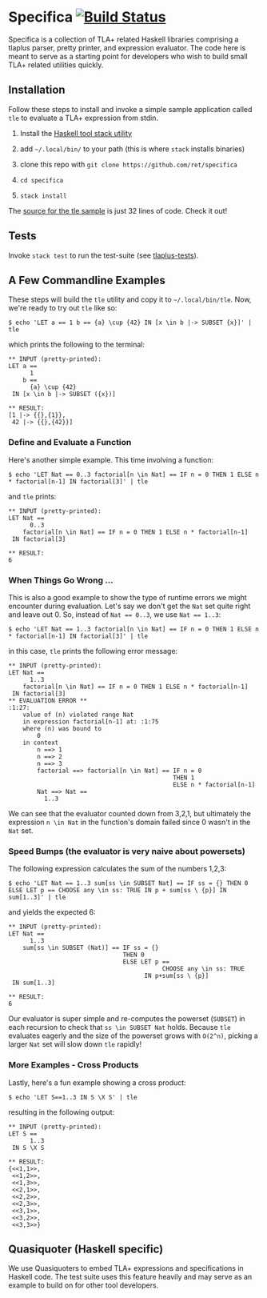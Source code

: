 # Specifica [![Build Status](https://github.com/ret/specifica/workflows/Haskell%20Stack%20Project%20CI/badge.svg)](https://github.com/ret/specifica/actions)

Specifica is a collection of TLA+ related Haskell libraries comprising a tlaplus parser, pretty printer, and expression evaluator. The code here is meant to serve as a starting point for developers who wish to build small TLA+ related utilities quickly.

## Installation

Follow these steps to install and invoke a simple sample application called `tle` to evaluate a TLA+ expression from stdin.

1. Install the [Haskell tool stack utility](https://docs.haskellstack.org/en/stable/README/#how-to-install)
2. add `~/.local/bin/` to your path (this is where `stack` installs binaries)

3. clone this repo with `git clone https://github.com/ret/specifica`
4. `cd specifica`
5. `stack install`

The [source for the tle sample](https://github.com/ret/specifica/blob/master/tlaplus-eval/app/tle.hs) is just 32 lines of code. Check it out!

## Tests

Invoke `stack test` to run the test-suite (see [tlaplus-tests](https://github.com/ret/specifica/tree/main/tlaplus-tests)).

## A Few Commandline Examples

These steps will build the `tle` utility and copy it to `~/.local/bin/tle`. Now, we're ready to try out `tle` like so:

`$ echo 'LET a == 1 b == {a} \cup {42} IN [x \in b |-> SUBSET {x}]' | tle`

which prints the following to the terminal:

```
** INPUT (pretty-printed):
LET a ==
      1
    b ==
      {a} \cup {42}
 IN [x \in b |-> SUBSET ({x})]

** RESULT:
[1 |-> {{},{1}},
 42 |-> {{},{42}}]
```

### Define and Evaluate a Function

Here's another simple example. This time involving a function:

```
$ echo 'LET Nat == 0..3 factorial[n \in Nat] == IF n = 0 THEN 1 ELSE n * factorial[n-1] IN factorial[3]' | tle
```

and `tle` prints:

```
** INPUT (pretty-printed):
LET Nat ==
      0..3
    factorial[n \in Nat] == IF n = 0 THEN 1 ELSE n * factorial[n-1]
 IN factorial[3]

** RESULT:
6
```

### When Things Go Wrong ...

This is also a good example to show the type of runtime errors we might encounter during evaluation. Let's say we don't get the `Nat` set quite right and leave out 0. So, instead of `Nat == 0..3`, we use `Nat == 1..3`:

```
$ echo 'LET Nat == 1..3 factorial[n \in Nat] == IF n = 0 THEN 1 ELSE n * factorial[n-1] IN factorial[3]' | tle
```

in this case, `tle` prints the following error message:

```
** INPUT (pretty-printed):
LET Nat ==
      1..3
    factorial[n \in Nat] == IF n = 0 THEN 1 ELSE n * factorial[n-1]
 IN factorial[3]
** EVALUATION ERROR **
:1:27:
    value of (n) violated range Nat
    in expression factorial[n-1] at: :1:75
    where (n) was bound to
        0
    in context
        n ==> 1
        n ==> 2
        n ==> 3
        factorial ==> factorial[n \in Nat] == IF n = 0
                                              THEN 1
                                              ELSE n * factorial[n-1]
        Nat ==> Nat ==
          1..3
```

We can see that the evaluator counted down from 3,2,1, but ultimately the expression `n \in Nat` in the function's domain failed since 0 wasn't in the `Nat` set.

### Speed Bumps (the evaluator is very naive about powersets)

The following expression calculates the sum of the numbers 1,2,3:

```
$ echo 'LET Nat == 1..3 sum[ss \in SUBSET Nat] == IF ss = {} THEN 0 ELSE LET p == CHOOSE any \in ss: TRUE IN p + sum[ss \ {p}] IN sum[1..3]' | tle
```

and yields the expected 6:

```
** INPUT (pretty-printed):
LET Nat ==
      1..3
    sum[ss \in SUBSET (Nat)] == IF ss = {}
                                THEN 0
                                ELSE LET p ==
                                           CHOOSE any \in ss: TRUE
                                      IN p+sum[ss \ {p}]
 IN sum[1..3]

** RESULT:
6
```

Our evaluator is super simple and re-computes the powerset (`SUBSET`) in each recursion to check that `ss \in SUBSET Nat` holds. Because `tle` evaluates eagerly and the size of the powerset grows with `O(2^n)`, picking a larger `Nat` set will slow down `tle` rapidly!

### More Examples - Cross Products

Lastly, here's a fun example showing a cross product:

```
$ echo 'LET S==1..3 IN S \X S' | tle
```

resulting in the following output:

```
** INPUT (pretty-printed):
LET S ==
      1..3
 IN S \X S

** RESULT:
{<<1,1>>,
 <<1,2>>,
 <<1,3>>,
 <<2,1>>,
 <<2,2>>,
 <<2,3>>,
 <<3,1>>,
 <<3,2>>,
 <<3,3>>}
```

## Quasiquoter (Haskell specific)

We use Quasiquoters to embed TLA+ expressions and specifications in Haskell code. The test suite uses this feature heavily and may serve as an example to build on for other tool developers.
